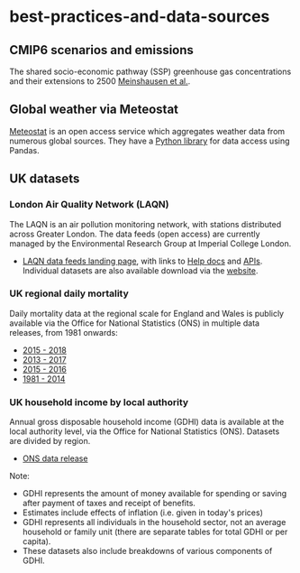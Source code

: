 # best-practices-and-data-sources

## CMIP6 scenarios and emissions

The shared socio-economic pathway (SSP) greenhouse gas concentrations and their extensions to 2500 [Meinshausen et al.](https://doi.org/10.5194/gmd-13-3571-2020).

## Global weather via Meteostat
[Meteostat](https://meteostat.net/en) is an open access service which aggregates weather data from numerous global sources. They have a [Python library](https://dev.meteostat.net/python/#installation) for data access using Pandas.

## UK datasets

### London Air Quality Network (LAQN)
The LAQN is an air pollution monitoring network, with stations distributed across Greater London. The data feeds (open access) are currently managed by the Environmental Research Group at Imperial College London. 
- [LAQN data feeds landing page](https://www.londonair.org.uk/Londonair/API/), with links to [Help docs](http://api.erg.ic.ac.uk/AirQuality/Information/Documentation/pdf) and [APIs](http://api.erg.ic.ac.uk/AirQuality/help).
Individual datasets are also available download via the [website](https://www.londonair.org.uk/london/asp/datadownload.asp).

### UK regional daily mortality
Daily mortality data at the regional scale for England and Wales is publicly available via the Office for National Statistics (ONS) in multiple data releases, from 1981 onwards:
- [2015 - 2018](https://www.ons.gov.uk/peoplepopulationandcommunity/birthsdeathsandmarriages/deaths/adhocs/11189dailydeathsenglishregionsandwales2015to2018occurrences) 
- [2013 - 2017](https://www.ons.gov.uk/peoplepopulationandcommunity/birthsdeathsandmarriages/deaths/adhocs/009728dailydeathoccurrencesregionsofenglandandwales2013to2016) 
- [2015 - 2016](https://www.ons.gov.uk/peoplepopulationandcommunity/birthsdeathsandmarriages/deaths/adhocs/009049dailydeathoccurrencesenglandandwales2015to2016) 
- [1981 - 2014](https://www.ons.gov.uk/peoplepopulationandcommunity/birthsdeathsandmarriages/deaths/adhocs/005459dailydeathoccurrencesenglandregionsofenglandandwales1970to2014)

### UK household income by local authority
Annual gross disposable household income (GDHI) data is available at the local authority level, via the Office for National Statistics (ONS). Datasets are divided by region.
- [ONS data release](https://www.ons.gov.uk/economy/regionalaccounts/grossdisposablehouseholdincome/datasets/regionalgrossdisposablehouseholdincomebylocalauthoritiesbynuts1region)

Note:
- GDHI represents the amount of money available for spending or saving after payment of taxes and receipt of benefits.
- Estimates include effects of inflation (i.e. given in today's prices)
- GDHI represents all individuals in the household sector, not an average household or family unit (there are separate tables for total GDHI or per capita). 
- These datasets also include breakdowns of various components of GDHI.
